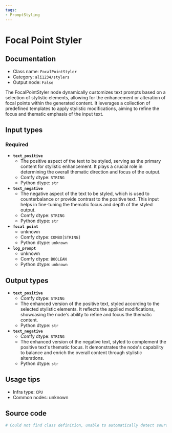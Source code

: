```yaml
---
tags:
- PromptStyling
---
```


# Focal Point Styler
## Documentation
- Class name: `FocalPointStyler`
- Category: `ali1234/stylers`
- Output node: `False`

The FocalPointStyler node dynamically customizes text prompts based on a selection of stylistic elements, allowing for the enhancement or alteration of focal points within the generated content. It leverages a collection of predefined templates to apply stylistic modifications, aiming to refine the focus and thematic emphasis of the input text.
## Input types
### Required
- **`text_positive`**
    - The positive aspect of the text to be styled, serving as the primary content for stylistic enhancement. It plays a crucial role in determining the overall thematic direction and focus of the output.
    - Comfy dtype: `STRING`
    - Python dtype: `str`
- **`text_negative`**
    - The negative aspect of the text to be styled, which is used to counterbalance or provide contrast to the positive text. This input helps in fine-tuning the thematic focus and depth of the styled output.
    - Comfy dtype: `STRING`
    - Python dtype: `str`
- **`focal point`**
    - unknown
    - Comfy dtype: `COMBO[STRING]`
    - Python dtype: `unknown`
- **`log_prompt`**
    - unknown
    - Comfy dtype: `BOOLEAN`
    - Python dtype: `unknown`
## Output types
- **`text_positive`**
    - Comfy dtype: `STRING`
    - The enhanced version of the positive text, styled according to the selected stylistic elements. It reflects the applied modifications, showcasing the node's ability to refine and focus the thematic content.
    - Python dtype: `str`
- **`text_negative`**
    - Comfy dtype: `STRING`
    - The enhanced version of the negative text, styled to complement the positive text's thematic focus. It demonstrates the node's capability to balance and enrich the overall content through stylistic alterations.
    - Python dtype: `str`
## Usage tips
- Infra type: `CPU`
- Common nodes: unknown


## Source code
```python
# Could not find class definition, unable to automatically detect source code
```
